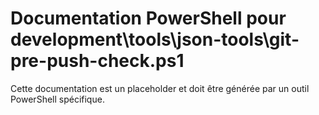 # Documentation PowerShell pour development\tools\json-tools\git-pre-push-check.ps1

Cette documentation est un placeholder et doit être générée par un outil PowerShell spécifique.
